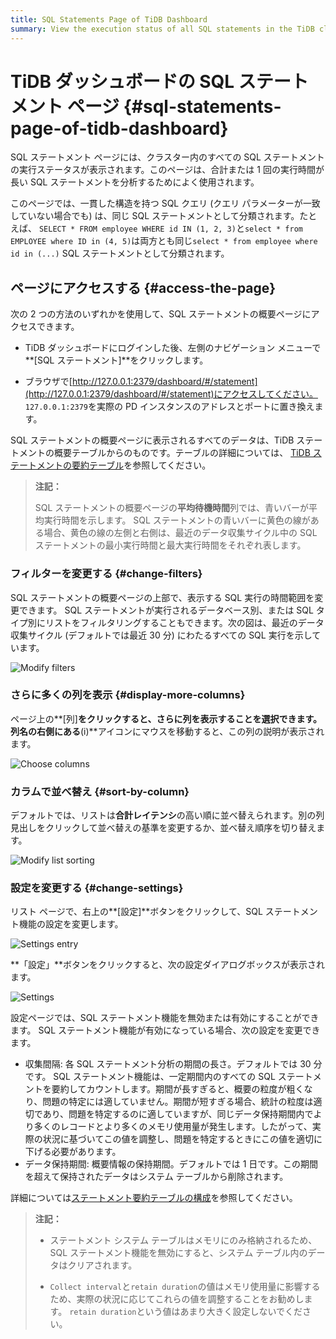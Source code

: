 ```yaml
---
title: SQL Statements Page of TiDB Dashboard
summary: View the execution status of all SQL statements in the TiDB cluster.
---
```


# TiDB ダッシュボードの SQL ステートメント ページ {#sql-statements-page-of-tidb-dashboard}

SQL ステートメント ページには、クラスター内のすべての SQL ステートメントの実行ステータスが表示されます。このページは、合計または 1 回の実行時間が長い SQL ステートメントを分析するためによく使用されます。

このページでは、一貫した構造を持つ SQL クエリ (クエリ パラメーターが一致していない場合でも) は、同じ SQL ステートメントとして分類されます。たとえば、 `SELECT * FROM employee WHERE id IN (1, 2, 3)`と`select * from EMPLOYEE where ID in (4, 5)`は両方とも同じ`select * from employee where id in (...)` SQL ステートメントとして分類されます。

## ページにアクセスする {#access-the-page}

次の 2 つの方法のいずれかを使用して、SQL ステートメントの概要ページにアクセスできます。

-   TiDB ダッシュボードにログインした後、左側のナビゲーション メニューで**[SQL ステートメント]**をクリックします。

-   ブラウザで[http://127.0.0.1:2379/dashboard/#/statement](http://127.0.0.1:2379/dashboard/#/statement)にアクセスしてください。 `127.0.0.1:2379`を実際の PD インスタンスのアドレスとポートに置き換えます。

SQL ステートメントの概要ページに表示されるすべてのデータは、TiDB ステートメントの概要テーブルからのものです。テーブルの詳細については、 [TiDB ステートメントの要約テーブル](/statement-summary-tables.md)を参照してください。

> **注記：**
>
> SQL ステートメントの概要ページの**平均待機時間**列では、青いバーが平均実行時間を示します。 SQL ステートメントの青いバーに黄色の線がある場合、黄色の線の左側と右側は、最近のデータ収集サイクル中の SQL ステートメントの最小実行時間と最大実行時間をそれぞれ表します。

### フィルターを変更する {#change-filters}

SQL ステートメントの概要ページの上部で、表示する SQL 実行の時間範囲を変更できます。 SQL ステートメントが実行されるデータベース別、または SQL タイプ別にリストをフィルタリングすることもできます。次の図は、最近のデータ収集サイクル (デフォルトでは最近 30 分) にわたるすべての SQL 実行を示しています。

![Modify filters](https://download.pingcap.com/images/docs/dashboard/dashboard-statement-filter-options.png)

### さらに多くの列を表示 {#display-more-columns}

ページ上の**[列]**をクリックすると、さらに列を表示することを選択できます。列名の右側にある**(i)**アイコンにマウスを移動すると、この列の説明が表示されます。

![Choose columns](https://download.pingcap.com/images/docs/dashboard/dashboard-statement-columns-selector.png)

### カラムで並べ替え {#sort-by-column}

デフォルトでは、リストは**合計レイテンシ**の高い順に並べ替えられます。別の列見出しをクリックして並べ替えの基準を変更するか、並べ替え順序を切り替えます。

![Modify list sorting](https://download.pingcap.com/images/docs/dashboard/dashboard-statement-change-order.png)

### 設定を変更する {#change-settings}

リスト ページで、右上の**[設定]**ボタンをクリックして、SQL ステートメント機能の設定を変更します。

![Settings entry](https://download.pingcap.com/images/docs/dashboard/dashboard-statement-setting-entry.png)

**「設定」**ボタンをクリックすると、次の設定ダイアログボックスが表示されます。

![Settings](https://download.pingcap.com/images/docs/dashboard/dashboard-statement-settings.png)

設定ページでは、SQL ステートメント機能を無効または有効にすることができます。 SQL ステートメント機能が有効になっている場合、次の設定を変更できます。

-   収集間隔: 各 SQL ステートメント分析の期間の長さ。デフォルトでは 30 分です。 SQL ステートメント機能は、一定期間内のすべての SQL ステートメントを要約してカウントします。期間が長すぎると、概要の粒度が粗くなり、問題の特定には適していません。期間が短すぎる場合、統計の粒度は適切であり、問​​題を特定するのに適していますが、同じデータ保持期間内でより多くのレコードとより多くのメモリ使用量が発生します。したがって、実際の状況に基づいてこの値を調整し、問題を特定するときにこの値を適切に下げる必要があります。
-   データ保持期間: 概要情報の保持期間。デフォルトでは 1 日です。この期間を超えて保持されたデータはシステム テーブルから削除されます。

詳細については[ステートメント要約テーブルの構成](/statement-summary-tables.md#parameter-configuration)を参照してください。

> **注記：**
>
> -   ステートメント システム テーブルはメモリにのみ格納されるため、SQL ステートメント機能を無効にすると、システム テーブル内のデータはクリアされます。
>
> -   `Collect interval`と`retain duration`の値はメモリ使用量に影響するため、実際の状況に応じてこれらの値を調整することをお勧めします。 `retain duration`という値はあまり大きく設定しないでください。

